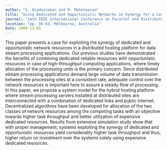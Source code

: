 ```yaml
---
author: "S. Asaduzzaman and M. Maheswaran"
title: "Using Dedicated and Opportunistic Networks in Synergy for a Cost-Effective Distributed Stream Processing Platform"
journal: "14th IEEE International Conference on Parallel and Distributed Systems (ICPADS'08)"
location: "pp. 56-63, Melbourne, Australia"
date: 2008-12-01
---
```

This paper presents a case for exploiting the synergy of dedicated and opportunistic network resources in a distributed hosting platform for data stream processing applications. Our previous studies have demonstrated the benefits of combining dedicated reliable resources with opportunistic resources in case of high-throughput computing applications, where timely allocation of the processing units is the primary concern. Since distributed stream processing applications demand large volume of data transmission between the processing sites at a consistent rate, adequate control over the network resources is important here to assure a steady flow of processing. In this paper, we propose a system model for the hybrid hosting platform where stream processing servers installed at distributed sites are interconnected with a combination of dedicated links and public Internet. Decentralized algorithms have been developed for allocation of the two classes of network resources among the competing tasks with an objective towards higher task throughput and better utilization of expensive dedicated resources. Results from extensive simulation study show that with proper management, systems exploiting the synergy of dedicated and opportunistic resources yield considerably higher task throughput and thus, higher return on investment over the systems solely using expensive dedicated resources.